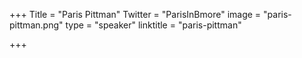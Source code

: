 +++
Title = "Paris Pittman"
Twitter = "ParisInBmore"
image = "paris-pittman.png"
type = "speaker"
linktitle = "paris-pittman"

+++


